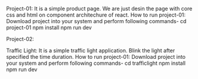 Project-01: It is a simple product page. We are just desin the page with core css and html on component architechure of react.
How to run project-01: Download project into your system and perform following commands-
cd project-01
npm install
npm run dev

Project-02:

Traffic Light: It is a simple traffic light application. Blink the light after specified the time duration.
How to run project-01: Download project into your system and perform following commands-
cd trafficlight
npm install
npm run dev
